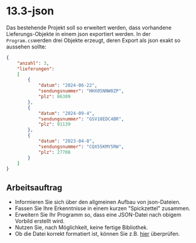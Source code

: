 # 13.3-json
Das bestehende Projekt soll so erweitert werden, dass vorhandene Lieferungs-Objekte in einem json exportiert werden. In der `Program.cs`werden drei Objekte erzeugt, deren Export als json exakt so aussehen sollte:
```json
{
	"anzahl": 3,
	"lieferungen":
	[
		{
			"datum": "2024-06-22",
			"sendungsnummer": "HHX05NNW0ZP",
			"plz": 86309
		},
		{
			"datum": "2024-09-4",
			"sendungsnummer": "GSV18EDC4BR",
			"plz": 91139
		},
		{
			"datum": "2023-04-8",
			"sendungsnummer": "CQX55KMY5RW",
			"plz": 27708
		}
	]
}
```

## Arbeitsauftrag
- Informieren Sie sich über den allgmeinen Aufbau von json-Dateien.
- Fassen Sie Ihre Erkenntnisse in einem kurzen "Spickzettel" zusammen.
- Erweitern Sie Ihr Programm so, dass eine JSON-Datei nach obigem Vorbild erstellt wird.
- Nutzen Sie, nach Möglichkeit, keine fertige Bibliothek.
- Ob die Datei korrekt formatiert ist, können Sie z.B. [hier](https://jsonlint.com/) überprüfen.